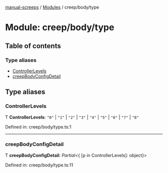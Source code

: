 [manual-screeps](../README.md) / [Modules](../modules.md) / creep/body/type

# Module: creep/body/type

## Table of contents

### Type aliases

- [ControllerLevels](creep_body_type.md#controllerlevels)
- [creepBodyConfigDetail](creep_body_type.md#creepbodyconfigdetail)

## Type aliases

### ControllerLevels

Ƭ **ControllerLevels**: ``"0"`` \| ``"1"`` \| ``"2"`` \| ``"3"`` \| ``"4"`` \| ``"5"`` \| ``"6"`` \| ``"7"`` \| ``"8"``

Defined in: creep/body/type.ts:1

___

### creepBodyConfigDetail

Ƭ **creepBodyConfigDetail**: *Partial*<{ [p in ControllerLevels]: object}\>

Defined in: creep/body/type.ts:11
